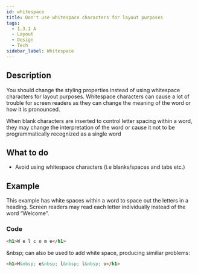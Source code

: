 ```yaml
---
id: whitespace
title: Don't use whitespace characters for layout purposes
tags:
  - 1.3.1 A
  - Layout
  - Design
  - Tech
sidebar_label: Whitespace
---
```


## Description

You should change the styling properties instead of using whitespace characters for layout purposes. Whitespace characters can cause a lot of trouble for screen readers as they can change the meaning of the word or how it is pronounced. 

When blank characters are inserted to control letter spacing within a word, they may change the interpretation of the word or cause it not to be programmatically recognized as a single word 

## What to do

- Avoid using whitespace characters (i.e blanks/spaces and tabs etc.)

## Example

This example has white spaces within a word to space out the letters in a heading. Screen readers may read each letter individually instead of the word “Welcome”.

### Code

```html
<h1>W e l c o m e</h1>
```

&amp;nbsp; can also be used to add white space, producing similiar problems:

```html
<h1>H&nbsp; e&nbsp; l&nbsp; l&nbsp; o</h1>
```